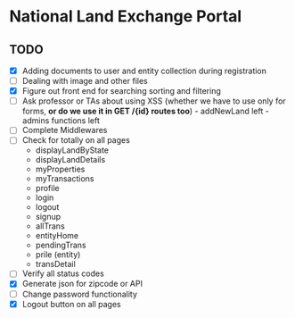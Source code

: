 # National Land Exchange Portal

## TODO

- [x] Adding documents to user and entity collection during registration
- [ ] Dealing with image and other files
- [x] Figure out front end for searching sorting and filtering
- [ ] Ask professor or TAs about using XSS (whether we have to use only for forms, **or do we use it in GET /{id} routes too**) - addNewLand left - admins functions left
- [ ] Complete Middlewares
- [ ] Check for totally on all pages
  - displayLandByState
  - displayLandDetails
  - myProperties
  - myTransactions
  - profile
  - login
  - logout
  - signup
  - allTrans
  - entityHome
  - pendingTrans
  - prile (entity)
  - transDetail
- [ ] Verify all status codes
- [x] Generate json for zipcode or API
- [ ] Change password functionality
- [x] Logout button on all pages
